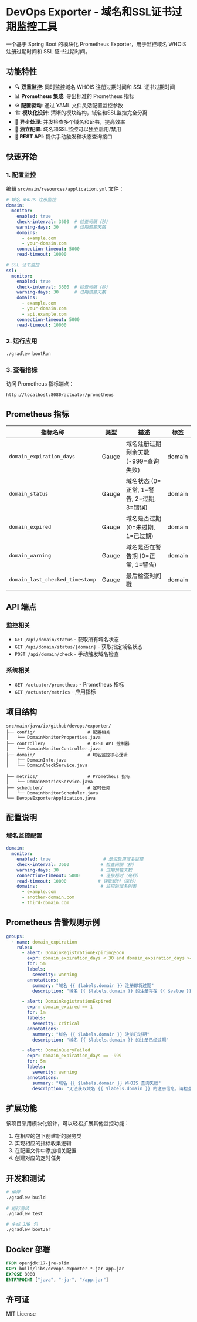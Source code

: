 # DevOps Exporter - 域名和SSL证书过期监控工具

一个基于 Spring Boot 的模块化 Prometheus Exporter，用于监控域名 WHOIS 注册过期时间和 SSL 证书过期时间。

## 功能特性

- 🔍 **双重监控**: 同时监控域名 WHOIS 注册过期时间和 SSL 证书过期时间
- 📊 **Prometheus 集成**: 导出标准的 Prometheus 指标
- ⚙️ **配置驱动**: 通过 YAML 文件灵活配置监控参数
- 🏗️ **模块化设计**: 清晰的模块结构，域名和SSL监控完全分离
- 🚀 **异步处理**: 并发检查多个域名和证书，提高效率
- 🎯 **独立配置**: 域名和SSL监控可以独立启用/禁用
- 🔧 **REST API**: 提供手动触发和状态查询接口

## 快速开始

### 1. 配置监控

编辑 `src/main/resources/application.yml` 文件：

```yaml
# 域名 WHOIS 注册监控
domain:
  monitor:
    enabled: true
    check-interval: 3600  # 检查间隔（秒）
    warning-days: 30      # 过期预警天数
    domains:
      - example.com
      - your-domain.com
    connection-timeout: 5000
    read-timeout: 10000

# SSL 证书监控
ssl:
  monitor:
    enabled: true
    check-interval: 3600  # 检查间隔（秒）
    warning-days: 30      # 过期预警天数
    domains:
      - example.com
      - your-domain.com
      - api.example.com
    connection-timeout: 5000
    read-timeout: 10000
```

### 2. 运行应用

```bash
./gradlew bootRun
```

### 3. 查看指标

访问 Prometheus 指标端点：
```
http://localhost:8080/actuator/prometheus
```

## Prometheus 指标

| 指标名称 | 类型 | 描述 | 标签 |
|---------|------|------|------|
| `domain_expiration_days` | Gauge | 域名注册过期剩余天数 (-999=查询失败) | domain |
| `domain_status` | Gauge | 域名状态 (0=正常, 1=警告, 2=过期, 3=错误) | domain |
| `domain_expired` | Gauge | 域名是否过期 (0=未过期, 1=已过期) | domain |
| `domain_warning` | Gauge | 域名是否在警告期 (0=正常, 1=警告) | domain |
| `domain_last_checked_timestamp` | Gauge | 最后检查时间戳 | domain |

## API 端点

### 监控相关
- `GET /api/domain/status` - 获取所有域名状态
- `GET /api/domain/status/{domain}` - 获取指定域名状态
- `POST /api/domain/check` - 手动触发域名检查

### 系统相关
- `GET /actuator/prometheus` - Prometheus 指标
- `GET /actuator/metrics` - 应用指标

## 项目结构

```
src/main/java/io/github/devops/exporter/
├── config/                    # 配置相关
│   └── DomainMonitorProperties.java
├── controller/                # REST API 控制器
│   └── DomainMonitorController.java
├── domain/                    # 域名监控核心逻辑
│   ├── DomainInfo.java
│   └── DomainCheckService.java

├── metrics/                   # Prometheus 指标
│   └── DomainMetricsService.java
├── scheduler/                 # 定时任务
│   └── DomainMonitorScheduler.java
└── DevopsExporterApplication.java
```

## 配置说明

### 域名监控配置

```yaml
domain:
  monitor:
    enabled: true                    # 是否启用域名监控
    check-interval: 3600            # 检查间隔（秒）
    warning-days: 30                # 过期预警天数
    connection-timeout: 5000        # 连接超时（毫秒）
    read-timeout: 10000            # 读取超时（毫秒）
    domains:                        # 监控的域名列表
      - example.com
      - another-domain.com
      - third-domain.com
```

## Prometheus 告警规则示例

```yaml
groups:
  - name: domain_expiration
    rules:
      - alert: DomainRegistrationExpiringSoon
        expr: domain_expiration_days < 30 and domain_expiration_days >= 0
        for: 5m
        labels:
          severity: warning
        annotations:
          summary: "域名 {{ $labels.domain }} 注册即将过期"
          description: "域名 {{ $labels.domain }} 的注册将在 {{ $value }} 天后过期"

      - alert: DomainRegistrationExpired
        expr: domain_expired == 1
        for: 1m
        labels:
          severity: critical
        annotations:
          summary: "域名 {{ $labels.domain }} 注册已过期"
          description: "域名 {{ $labels.domain }} 的注册已经过期"

      - alert: DomainQueryFailed
        expr: domain_expiration_days == -999
        for: 5m
        labels:
          severity: warning
        annotations:
          summary: "域名 {{ $labels.domain }} WHOIS 查询失败"
          description: "无法获取域名 {{ $labels.domain }} 的注册信息，请检查域名是否有效或 WHOIS 服务是否可用"
```

## 扩展功能

该项目采用模块化设计，可以轻松扩展其他监控功能：

1. 在相应的包下创建新的服务类
2. 实现相应的指标收集逻辑
3. 在配置文件中添加相关配置
4. 创建对应的定时任务

## 开发和测试

```bash
# 编译
./gradlew build

# 运行测试
./gradlew test

# 生成 JAR 包
./gradlew bootJar
```

## Docker 部署

```dockerfile
FROM openjdk:17-jre-slim
COPY build/libs/devops-exporter-*.jar app.jar
EXPOSE 8080
ENTRYPOINT ["java", "-jar", "/app.jar"]
```

## 许可证

MIT License